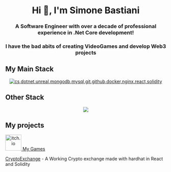 
<h1 align="center">Hi 👋, I'm Simone Bastiani</h1>

<h3 align="center">A Software Engineer with over a decade of professional experience in .Net Core development!</h3>
<h3 align="center"> I have the bad abits of creating VideoGames and develop Web3 projects </h3>
<p align="center"></p>


## My Main Stack
<p align="center">
  <a href="#">
    <img src="https://skillicons.dev/icons?i=cs,dotnet,unreal,mongodb,mysql,git,github,docker,nginx,react,solidity" alt="cs,dotnet,unreal,mongodb,mysql,git,github,docker,nginx,react,solidity">
  </a>
</p>

## Other Stack
<p align="center">
  <a href="#">
    <img src="https://skillicons.dev/icons?i=cpp,go,graphql,unity,ps,blender,html,css,js,jquery,nodejs,postman,redux" alt=" ">
  </a>
</p>


## My projects

 <a align="center" href="https://zilpio-gaming.itch.io/">
       <img src="https://static-00.iconduck.com/assets.00/itch-io-icon-512x512-wwio9bi8.png" alt="itch.io" width="50" height="50"/> My Games
   </a>
   
[CryptoExchange]() - A Working Crypto exchange made with hardhat in React and Solidity

